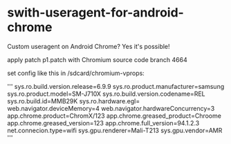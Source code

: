# swith-useragent-for-android-chrome
Custom useragent on Android Chrome? Yes it's possible!

apply patch p1.patch with Chromium source code branch 4664

set config like this in /sdcard/chromium-vprops:

'''
    sys.ro.build.version.release=6.9.9
    sys.ro.product.manufacturer=samsung
    sys.ro.product.model=SM-J710X
    sys.ro.build.version.codename=REL
    sys.ro.build.id=MMB29K
    sys.ro.hardware.egl=
    web.navigator.deviceMemory=4
    web.navigator.hardwareConcurrency=3
    app.chrome.product=ChromX/123
    app.chrome.greased_product=Chroome
    app.chrome.greased_version=123
    app.chrome.full_version=94.1.2.3
    net.connecion.type=wifi
    sys.gpu.renderer=Mali-T213
    sys.gpu.vendor=AMR
  '''
